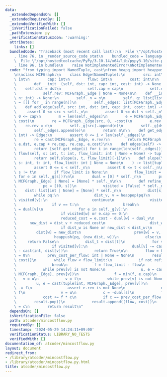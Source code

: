```yaml
---
data:
  _extendedDependsOn: []
  _extendedRequiredBy: []
  _extendedVerifiedWith: []
  _isVerificationFailed: false
  _pathExtension: py
  _verificationStatusIcon: ':warning:'
  attributes:
    links: []
  bundledCode: "Traceback (most recent call last):\n  File \"/opt/hostedtoolcache/PyPy/3.10.14/x64/lib/pypy3.10/site-packages/onlinejudge_verify/documentation/build.py\"\
    , line 76, in _render_source_code_stat\n    bundled_code = language.bundle(\n\
    \  File \"/opt/hostedtoolcache/PyPy/3.10.14/x64/lib/pypy3.10/site-packages/onlinejudge_verify/languages/python.py\"\
    , line 96, in bundle\n    raise NotImplementedError\nNotImplementedError\n"
  code: "from typing import NamedTuple, cast\nfrom heapq import heappush, heappop\n\
    \n\nclass MCFGraph:\n    class Edge(NamedTuple):\n        src: int\n        dst:\
    \ int\n        cap: int\n        flow: int\n        cost: int\n\n    class _Edge:\n\
    \        def __init__(self, dst: int, cap: int, cost: int) -> None:\n        \
    \    self.dst = dst\n            self.cap = cap\n            self.cost = cost\n\
    \            self.rev: MCFGraph._Edge | None = None\n\n    def __init__(self,\
    \ n: int) -> None:\n        self._n = n\n        self._g: list[list[MCFGraph._Edge]]\
    \ = [[] for _ in range(n)]\n        self._edges: list[MCFGraph._Edge] = []\n\n\
    \    def add_edge(self, src: int, dst: int, cap: int, cost: int) -> int:\n   \
    \     assert 0 <= src < self._n\n        assert 0 <= dst < self._n\n        assert\
    \ 0 <= cap\n        m = len(self._edges)\n        e = MCFGraph._Edge(dst, cap,\
    \ cost)\n        re = MCFGraph._Edge(src, 0, -cost)\n        e.rev = re\n    \
    \    re.rev = e\n        self._g[src].append(e)\n        self._g[dst].append(re)\n\
    \        self._edges.append(e)\n        return m\n\n    def get_edge(self, i:\
    \ int) -> Edge:\n        assert 0 <= i < len(self._edges)\n        e = self._edges[i]\n\
    \        re = cast(MCFGraph._Edge, e.rev)\n        return MCFGraph.Edge(re.dst,\
    \ e.dst, e.cap + re.cap, re.cap, e.cost)\n\n    def edges(self) -> list[Edge]:\n\
    \        return [self.get_edge(i) for i in range(len(self._edges))]\n\n    def\
    \ flow(self, s: int, t: int, flow_limit: int | None = None) -> tuple[int, int]:\n\
    \        return self.slope(s, t, flow_limit)[-1]\n\n    def slope(\n        self,\
    \ s: int, t: int, flow_limit: int | None = None\n    ) -> list[tuple[int, int]]:\n\
    \        assert 0 <= s < self._n\n        assert 0 <= t < self._n\n        assert\
    \ s != t\n        if flow_limit is None:\n            flow_limit = cast(int, sum(e.cap\
    \ for e in self._g[s]))\n\n        dual = [0] * self._n\n        prev: list[tuple[int,\
    \ MCFGraph._Edge] | None] = [None] * self._n\n\n        def refine_dual() -> bool:\n\
    \            pq = [(0, s)]\n            visited = [False] * self._n\n        \
    \    dist: list[int | None] = [None] * self._n\n            dist[s] = 0\n    \
    \        while pq:\n                dist_v, v = heappop(pq)\n                if\
    \ visited[v]:\n                    continue\n                visited[v] = True\n\
    \                if v == t:\n                    break\n                dual_v\
    \ = dual[v]\n                for e in self._g[v]:\n                    w = e.dst\n\
    \                    if visited[w] or e.cap == 0:\n                        continue\n\
    \                    reduced_cost = e.cost - dual[w] + dual_v\n              \
    \      new_dist = dist_v + reduced_cost\n                    dist_w = dist[w]\n\
    \                    if dist_w is None or new_dist < dist_w:\n               \
    \         dist[w] = new_dist\n                        prev[w] = v, e\n       \
    \                 heappush(pq, (new_dist, w))\n            else:\n           \
    \     return False\n            dist_t = dist[t]\n            for v in range(self._n):\n\
    \                if visited[v]:\n                    dual[v] -= cast(int, dist_t)\
    \ - cast(int, dist[v])\n            return True\n\n        flow = 0\n        cost\
    \ = 0\n        prev_cost_per_flow: int | None = None\n        result = [(flow,\
    \ cost)]\n        while flow < flow_limit:\n            if not refine_dual():\n\
    \                break\n            f = flow_limit - flow\n            v = t\n\
    \            while prev[v] is not None:\n                u, e = cast(tuple[int,\
    \ MCFGraph._Edge], prev[v])\n                f = min(f, e.cap)\n             \
    \   v = u\n            v = t\n            while prev[v] is not None:\n       \
    \         u, e = cast(tuple[int, MCFGraph._Edge], prev[v])\n                e.cap\
    \ -= f\n                assert e.rev is not None\n                e.rev.cap +=\
    \ f\n                v = u\n            c = -dual[s]\n            flow += f\n\
    \            cost += f * c\n            if c == prev_cost_per_flow:\n        \
    \        result.pop()\n            result.append((flow, cost))\n            prev_cost_per_flow\
    \ = c\n        return result\n"
  dependsOn: []
  isVerificationFile: false
  path: atcoder/mincostflow.py
  requiredBy: []
  timestamp: '2024-05-29 14:24:11+09:00'
  verificationStatus: LIBRARY_NO_TESTS
  verifiedWith: []
documentation_of: atcoder/mincostflow.py
layout: document
redirect_from:
- /library/atcoder/mincostflow.py
- /library/atcoder/mincostflow.py.html
title: atcoder/mincostflow.py
---
```


